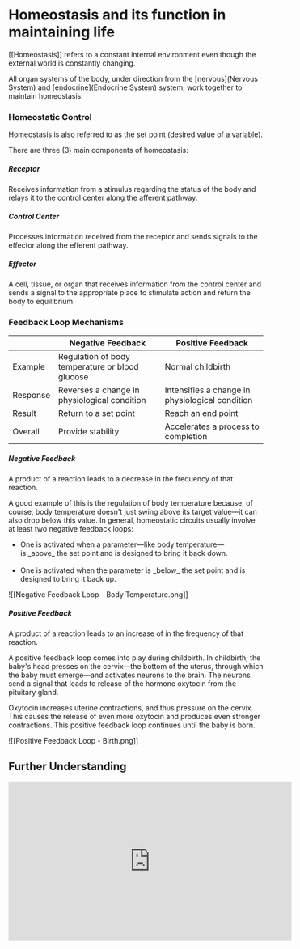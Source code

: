 # Homeostasis and its function in maintaining life

[[Homeostasis]] refers to a constant internal environment even though the external world is constantly changing.

All organ systems of the body, under direction from the [nervous](Nervous System) and [endocrine](Endocrine System) system, work together to maintain homeostasis.


### Homeostatic Control

Homeostasis is also referred to as the set point (desired value of a variable).

There are three (3) main components of homeostasis:

##### Receptor

Receives information from a stimulus regarding the status of the body and relays it to the control center along the afferent pathway.

##### Control Center

Processes information received from the receptor and sends signals to the effector along the efferent pathway.

##### Effector

A cell, tissue, or organ that receives information from the control center and sends a signal to the appropriate place to stimulate action and return the body to equilibrium.


### Feedback Loop Mechanisms

|          | Negative Feedback                               | Positive Feedback                               |
|----------|-------------------------------------------------|-------------------------------------------------|
| Example  | Regulation of body temperature or blood glucose | Normal childbirth                               |
| Response | Reverses a change in physiological condition    | Intensifies a change in physiological condition |
| Result   | Return to a set point                           | Reach an end point                              |
| Overall  | Provide stability                               | Accelerates a process to completion             |


##### Negative Feedback

A product of a reaction leads to a decrease in the frequency of that reaction.

A good example of this is the regulation of body temperature because, of course, body temperature doesn't just swing above its target value—it can also drop below this value. In general, homeostatic circuits usually involve at least two negative feedback loops:

<ul>
<li>One is activated when a parameter—like body temperature—is _above_ the set point and is designed to bring it back down.</li>
<br>
<li>One is activated when the parameter is _below_ the set point and is designed to bring it back up.</li>
</ul>


![[Negative Feedback Loop - Body Temperature.png]]


##### Positive Feedback

A product of a reaction leads to an increase of in the frequency of that reaction.

A positive feedback loop comes into play during childbirth. In childbirth, the baby's head presses on the cervix—the bottom of the uterus, through which the baby must emerge—and activates neurons to the brain. The neurons send a signal that leads to release of the hormone oxytocin from the pituitary gland.

Oxytocin increases uterine contractions, and thus pressure on the cervix. This causes the release of even more oxytocin and produces even stronger contractions. This positive feedback loop continues until the baby is born.

![[Positive Feedback Loop - Birth.png]]

## Further Understanding

<iframe width="560" height="315" src="https://www.youtube.com/embed/pjDYNxR7MRQ" title="YouTube video player" frameborder="0" allow="accelerometer; autoplay; clipboard-write; encrypted-media; gyroscope; picture-in-picture" allowfullscreen></iframe>
